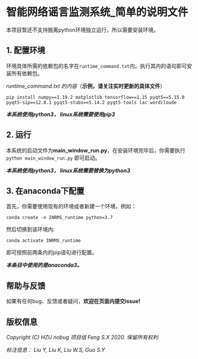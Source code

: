 # 智能网络谣言监测系统_简单的说明文件
本项目暂还不支持脱离python环境独立运行，所以需要安装环境。
## 1. 配置环境
环境具体所需的依赖包的名字在`runtime_command.txt`内。执行其内的语句即可安装所有依赖包。

_runtime_command.txt 的内容_（**示例，请关注实时更新的具体文件**）

`pip install numpy==1.19.2 matplotlib tensorflow==1.15 pyqt5==5.15.0 pyqt5-sip==12.8.1 pyqt5-stubs==5.14.2 pyqt5-tools lac wordcloude`

_**本系统使用python3， linux系统需要使用pip3**_

## 2. 运行
本系统的启动文件为**main_window_run.py**，在安装环境完毕后，你需要执行
`python main_window_run.py`
即可启动。

_**本系统使用python3， linux系统需要替换为python3**_

## 3. 在anaconda下配置
首先，你需要使用现有的环境或者新建一个环境，例如：

`conda create -n INRMS_runtime python=3.7`

然后切换到该环境内:

`conda activate INRMS_runtime`

即可按照前两条内的pip语句进行配置。

**_本条目中使用的是anaconda3。_**
## 帮助与反馈
如果有任何bug、反馈或者疑问，**欢迎在页面内提交issue!**

## 版权信息
_Copyright (C) HZU nobug 项目组 Feng S.X 2020. 保留所有权利_

_标注信息： Liu Y, Liu K, Liu W.S, Guo S.Y_